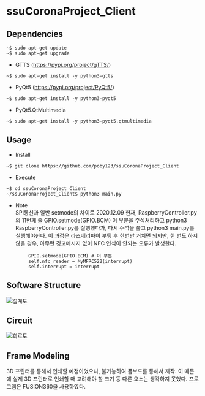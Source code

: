 # ssuCoronaProject_Client
## Dependencies
```
~$ sudo apt-get update
~$ sudo apt-get upgrade
```
- GTTS (https://pypi.org/project/gTTS/)
```
~$ sudo apt-get install -y python3-gtts
```
- PyQt5 (https://pypi.org/project/PyQt5/)
```
~$ sudo apt-get install -y python3-pyqt5
```
- PyQt5.QtMultimedia
```
~$ sudo apt-get install -y python3-pyqt5.qtmultimedia
```

## Usage
- Install
```
~$ git clone https://github.com/poby123/ssuCoronaProject_Client
```

- Execute
```
~$ cd ssuCoronaProject_Client
~/ssuCoronaProject_Client$ python3 main.py
```

- Note<br>
SPI통신과 일반 setmode의 차이로 2020.12.09 현재, RaspberryController.py의 11번째 줄 GPIO.setmode(GPIO.BCM) 이 부분을 주석처리하고 python3 RaspberryController.py를 실행했다가, 다시 주석을 풀고 python3 main.py를 실행해야한다.
이 과정은 라즈베리파이 부팅 후 한번만 거치면 되지만, 한 번도 하지 않을 경우, 아무런 경고메시지 없이 NFC 인식이 안되는 오류가 발생한다.
```
        GPIO.setmode(GPIO.BCM) # 이 부분
        self.nfc_reader = MyMFRC522(interrupt)
        self.interrupt = interrupt
```

## Software Structure
![설계도](https://user-images.githubusercontent.com/50279318/101590450-c819b780-3a2d-11eb-97af-759155aa3cef.png)

## Circuit
![회로도](https://user-images.githubusercontent.com/50279318/101590586-1464f780-3a2e-11eb-8bcc-bc56e32a3bf1.png)
## Frame Modeling
3D 프린터를 통해서 인쇄할 예정이었으나, 불가능하여 폼보드를 통해서 제작.
이 때문에 실제 3D 프린터로 인쇄할 때 고려해야 할 크기 등 다른 요소는 생각하지 못했다.
프로그램은 FUSION360을 사용하였다.
